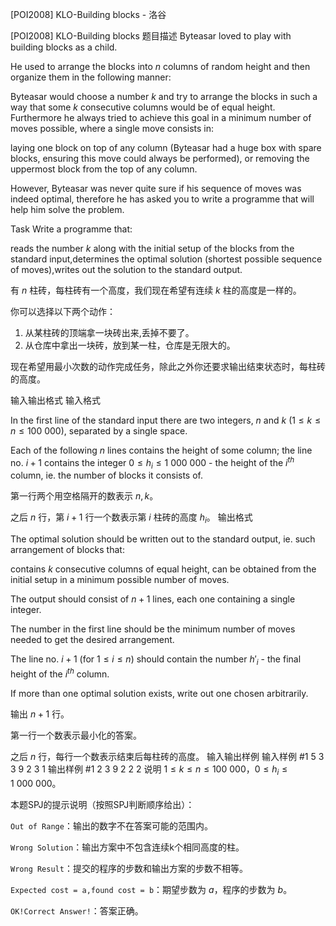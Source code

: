 



[POI2008] KLO-Building blocks - 洛谷














[POI2008] KLO-Building blocks
题目描述
Byteasar loved to play with building blocks as a child.

He used to arrange the blocks into $n$ columns of random height  and then organize them in the following manner:

Byteasar would choose a number $k$ and try to arrange the blocks in such a way that  some $k$ consecutive columns would be of equal height. Furthermore he always tried to  achieve this goal in a minimum number of moves possible, where a single move consists in:

laying one block on top of any column      (Byteasar had a huge box with spare blocks, ensuring this move could always be performed),      or              removing the uppermost block from the top of any column.

However, Byteasar was never quite sure if his sequence of moves was indeed optimal,  therefore he has asked you to write a programme that will help him solve the problem.

Task    Write a programme that:

reads the number $k$ along with the initial setup of the blocks from the standard input,determines the optimal solution (shortest possible sequence of moves),writes out the solution to the standard output.

有 $n$ 柱砖，每柱砖有一个高度，我们现在希望有连续 $k$ 柱的高度是一样的。

你可以选择以下两个动作：

1. 从某柱砖的顶端拿一块砖出来,丢掉不要了。
2. 从仓库中拿出一块砖，放到某一柱，仓库是无限大的。

现在希望用最小次数的动作完成任务，除此之外你还要求输出结束状态时，每柱砖的高度。

输入输出格式
输入格式

In the first line of the standard input there are two integers, $n$ and $k$ ($1\le k\le n\le 100\ 000$), separated by a single space.

Each of the following $n$ lines contains the height of some column;    the line no. $i+1$ contains the integer    $0\le h_i\le 1\ 000\ 000$ - the height of the $i^{th}$ column,    ie. the number of blocks it consists of.

第一行两个用空格隔开的数表示 $n,k$。

之后 $n$ 行，第 $i+1$ 行一个数表示第 $i$ 柱砖的高度 $h_i$。
输出格式

The optimal solution should be written out to the standard output, ie. such arrangement    of blocks that:

contains $k$ consecutive columns of equal height,                  can be obtained from the initial setup in a minimum possible number of moves.

The output should consist of $n+1$ lines, each one containing a single integer.

The number in the first line should be the minimum number of moves needed to get    the desired arrangement.

The line no. $i+1$ (for $1\le i\le n$) should contain the number $h'_i$ -    the final height of the $i^{th}$ column.

If more than one optimal solution exists, write out one chosen arbitrarily.

输出 $n+1$ 行。

第一行一个数表示最小化的答案。

之后 $n$ 行，每行一个数表示结束后每柱砖的高度。
输入输出样例
输入样例 #1
5 3
3
9
2
3
1
输出样例 #1
2
3
9
2
2
2
说明
$1\le k\le n\le 100\ 000$，$0\le h_i\le 1\ 000\ 000$。

本题SPJ的提示说明（按照SPJ判断顺序给出）：

`Out of Range`：输出的数字不在答案可能的范围内。

`Wrong Solution`：输出方案中不包含连续k个相同高度的柱。

`Wrong Result`：提交的程序的步数和输出方案的步数不相等。

`Expected cost = a,found cost = b`：期望步数为 $a$，程序的步数为 $b$。

`OK!Correct Answer!`：答案正确。








